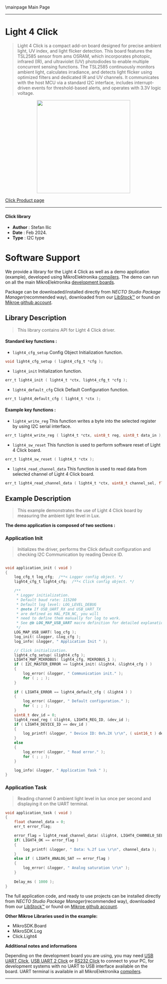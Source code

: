 \mainpage Main Page

---
# Light 4 Click

> Light 4 Click is a compact add-on board designed for precise ambient light, UV index, and light flicker detection. This board features the TSL2585 sensor from ams OSRAM, which incorporates photopic, infrared (IR), and ultraviolet (UV) photodiodes to enable multiple concurrent sensing functions. The TSL2585 continuously monitors ambient light, calculates irradiance, and detects light flicker using optimized filters and dedicated IR and UV channels. It communicates with the host MCU via a standard I2C interface, includes interrupt-driven events for threshold-based alerts, and operates with 3.3V logic voltage.

<p align="center">
  <img src="https://download.mikroe.com/images/click_for_ide/light4_click.png" height=300px>
</p>

[Click Product page](https://www.mikroe.com/light-4-click)

---


#### Click library

- **Author**        : Stefan Ilic
- **Date**          : Feb 2024.
- **Type**          : I2C type


# Software Support

We provide a library for the Light 4 Click
as well as a demo application (example), developed using MikroElektronika
[compilers](https://www.mikroe.com/necto-studio).
The demo can run on all the main MikroElektronika [development boards](https://www.mikroe.com/development-boards).

Package can be downloaded/installed directly from *NECTO Studio Package Manager*(recommended way), downloaded from our [LibStock&trade;](https://libstock.mikroe.com) or found on [Mikroe github account](https://github.com/MikroElektronika/mikrosdk_click_v2/tree/master/clicks).

## Library Description

> This library contains API for Light 4 Click driver.

#### Standard key functions :

- `light4_cfg_setup` Config Object Initialization function.
```c
void light4_cfg_setup ( light4_cfg_t *cfg );
```

- `light4_init` Initialization function.
```c
err_t light4_init ( light4_t *ctx, light4_cfg_t *cfg );
```

- `light4_default_cfg` Click Default Configuration function.
```c
err_t light4_default_cfg ( light4_t *ctx );
```

#### Example key functions :

- `light4_write_reg` This function writes a byte into the selected register by using I2C serial interface.
```c
err_t light4_write_reg ( light4_t *ctx, uint8_t reg, uint8_t data_in );
```

- `light4_sw_reset` This function is used to perform software reset of Light 4 Click board.
```c
err_t light4_sw_reset ( light4_t *ctx );
```

- `light4_read_channel_data` This function is used to read data from selected channel of Light 4 Click board.
```c
err_t light4_read_channel_data ( light4_t *ctx, uint8_t channel_sel, float *channel_data );
```

## Example Description

> This example demonstrates the use of Light 4 Click board by measuring 
  the ambient light level in Lux.

**The demo application is composed of two sections :**

### Application Init

> Initializes the driver, performs the Click default configuration 
  and checking I2C Communication by reading Device ID.

```c

void application_init ( void ) 
{
    log_cfg_t log_cfg;  /**< Logger config object. */
    light4_cfg_t light4_cfg;  /**< Click config object. */

    /** 
     * Logger initialization.
     * Default baud rate: 115200
     * Default log level: LOG_LEVEL_DEBUG
     * @note If USB_UART_RX and USB_UART_TX 
     * are defined as HAL_PIN_NC, you will 
     * need to define them manually for log to work. 
     * See @b LOG_MAP_USB_UART macro definition for detailed explanation.
     */
    LOG_MAP_USB_UART( log_cfg );
    log_init( &logger, &log_cfg );
    log_info( &logger, " Application Init " );

    // Click initialization.
    light4_cfg_setup( &light4_cfg );
    LIGHT4_MAP_MIKROBUS( light4_cfg, MIKROBUS_1 );
    if ( I2C_MASTER_ERROR == light4_init( &light4, &light4_cfg ) ) 
    {
        log_error( &logger, " Communication init." );
        for ( ; ; );
    }
    
    if ( LIGHT4_ERROR == light4_default_cfg ( &light4 ) )
    {
        log_error( &logger, " Default configuration." );
        for ( ; ; );
    }
    uint8_t dev_id = 0;
    light4_read_reg ( &light4, LIGHT4_REG_ID, &dev_id ); 
    if ( LIGHT4_DEVICE_ID == dev_id )
    {
        log_printf( &logger, " Device ID: 0x%.2X \r\n", ( uint16_t ) dev_id );
    }
    else
    {
        log_error( &logger, " Read error." );
        for ( ; ; );
    }

    log_info( &logger, " Application Task " );
}

```

### Application Task

> Reading channel 0 ambient light level in lux once per 
  second and displaying it on the UART terminal.

```c
void application_task ( void ) 
{
    float channel_data = 0;
    err_t error_flag;

    error_flag = light4_read_channel_data( &light4, LIGHT4_CHANNEL0_SEL, &channel_data );
    if( LIGHT4_OK == error_flag )
    {
        log_printf( &logger, " Data: %.2f Lux \r\n", channel_data );
    }
    else if ( LIGHT4_ANALOG_SAT == error_flag )
    {
        log_error( &logger, " Analog saturation \r\n" );
    }
    
    Delay_ms ( 1000 );
}

```

The full application code, and ready to use projects can be installed directly from *NECTO Studio Package Manager*(recommended way), downloaded from our [LibStock&trade;](https://libstock.mikroe.com) or found on [Mikroe github account](https://github.com/MikroElektronika/mikrosdk_click_v2/tree/master/clicks).

**Other Mikroe Libraries used in the example:**

- MikroSDK.Board
- MikroSDK.Log
- Click.Light4

**Additional notes and informations**

Depending on the development board you are using, you may need
[USB UART Click](https://www.mikroe.com/usb-uart-click),
[USB UART 2 Click](https://www.mikroe.com/usb-uart-2-click) or
[RS232 Click](https://www.mikroe.com/rs232-click) to connect to your PC, for
development systems with no UART to USB interface available on the board. UART
terminal is available in all MikroElektronika
[compilers](https://shop.mikroe.com/compilers).

---
